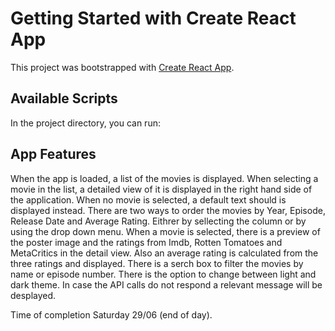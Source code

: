 # Getting Started with Create React App

This project was bootstrapped with [Create React App](https://github.com/facebook/create-react-app).

## Available Scripts

In the project directory, you can run:

## App Features

When the app is loaded, a list of the movies is displayed.
When selecting a movie in the list, a detailed view of it is displayed in the right hand side of the application.
When no movie is selected, a default text should is displayed instead.
There are two ways to order the movies by Year, Episode, Release Date and Average Rating. Eithrer by sellecting the column or by using the drop down menu.
When a movie is selected, there is a preview of the poster image and the ratings from Imdb, Rotten Tomatoes and MetaCritics in the detail view.
Also an average rating is calculated from the three ratings and displayed.
There is a serch box to filter the movies by name or episode number.
There is the option to change between light and dark theme.
In case the API calls do not respond a relevant message will be desplayed.

Time of completion Saturday 29/06 (end of day).
